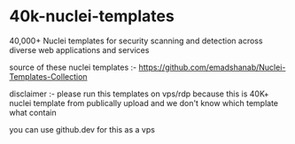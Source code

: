 # 40k-nuclei-templates
 40,000+ Nuclei templates for security scanning and detection across diverse web applications and services

 source of these nuclei templates :- https://github.com/emadshanab/Nuclei-Templates-Collection

 disclaimer :- please run this templates on vps/rdp because this is 40K+ nuclei template from publically upload and we don't know which template what contain

 you can use github.dev for this as a vps 
